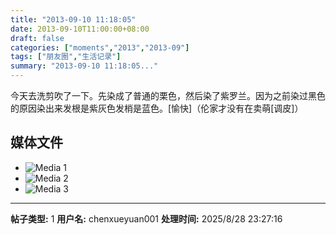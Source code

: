 ```yaml
---
title: "2013-09-10 11:18:05"
date: 2013-09-10T11:00:00+08:00
draft: false
categories: ["moments","2013","2013-09"]
tags: ["朋友圈","生活记录"]
summary: "2013-09-10 11:18:05..."
---
```


今天去洗剪吹了一下。先染成了普通的栗色，然后染了紫罗兰。因为之前染过黑色的原因染出来发根是紫灰色发梢是蓝色。[愉快]（伦家才没有在卖萌[调皮]）

## 媒体文件

- ![Media 1](/Moments/photos/2013-09-10/201309101118050.jpg)
- ![Media 2](/Moments/photos/2013-09-10/201309101118051.jpg)
- ![Media 3](/Moments/photos/2013-09-10/201309101118052.jpg)

---

**帖子类型:** 1
**用户名:** chenxueyuan001
**处理时间:** 2025/8/28 23:27:16
